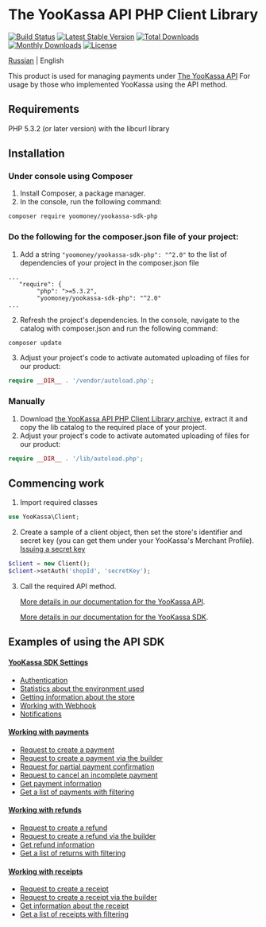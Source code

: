 # The YooKassa API PHP Client Library

[![Build Status](https://travis-ci.org/yoomoney/yookassa-sdk-php.svg?branch=master)](https://travis-ci.org/yoomoney/yookassa-sdk-php)
[![Latest Stable Version](https://poser.pugx.org/yoomoney/yookassa-sdk-php/v/stable)](https://packagist.org/packages/yoomoney/yookassa-sdk-php)
[![Total Downloads](https://poser.pugx.org/yoomoney/yookassa-sdk-php/downloads)](https://packagist.org/packages/yoomoney/yookassa-sdk-php)
[![Monthly Downloads](https://poser.pugx.org/yoomoney/yookassa-sdk-php/d/monthly)](https://packagist.org/packages/yoomoney/yookassa-sdk-php)
[![License](https://poser.pugx.org/yoomoney/yookassa-sdk-php/license)](https://packagist.org/packages/yoomoney/yookassa-sdk-php)

[Russian](https://github.com/yoomoney/yookassa-sdk-php/blob/master/README.md) | English

This product is used for managing payments under [The YooKassa API](https://yookassa.ru/en/developers/api)
For usage by those who implemented YooKassa using the API method.

## Requirements
PHP 5.3.2 (or later version) with the libcurl library

## Installation
### Under console using Composer

1. Install Composer, a package manager.
2. In the console, run the following command:
```bash
composer require yoomoney/yookassa-sdk-php
```

### Do the following for the composer.json file of your project:
1. Add a string `"yoomoney/yookassa-sdk-php": "^2.0"` to the list of dependencies of your project in the composer.json file
```
...
   "require": {
        "php": ">=5.3.2",
        "yoomoney/yookassa-sdk-php": "^2.0"
...
```
2. Refresh the project's dependencies. In the console, navigate to the catalog with composer.json and run the following command:
```bash
composer update
```
3. Adjust your project's code to activate automated uploading of files for our product:
```php
require __DIR__ . '/vendor/autoload.php';
```

### Manually

1. Download [the YooKassa API PHP Client Library archive](https://github.com/yoomoney/yookassa-sdk-php/archive/master.zip), extract it and copy the lib catalog to the required place of your project.
2. Adjust your project's code to activate automated uploading of files for our product:
```php
require __DIR__ . '/lib/autoload.php'; 
```

## Commencing work

1. Import required classes
```php
use YooKassa\Client;
```
2. Create a sample of a client object, then set the store's identifier and secret key (you can get them under your YooKassa's Merchant Profile). [Issuing a secret key](https://yookassa.ru/docs/support/merchant/payments/implement/keys?lang=en)
```php
$client = new Client();
$client->setAuth('shopId', 'secretKey');
```
3. Call the required API method. 
   
   [More details in our documentation for the YooKassa API](https://yookassa.ru/en/developers/api#create_payment).

   [More details in our documentation for the YooKassa SDK](https://github.com/yoomoney/yookassa-sdk-php/blob/master/docs/readme.md).

## Examples of using the API SDK

#### [YooKassa SDK Settings](https://github.com/yoomoney/yookassa-sdk-php/blob/master/docs/examples/01-configuration.md)
* [Authentication](https://github.com/yoomoney/yookassa-sdk-php/blob/master/docs/examples/01-configuration.md#Аутентификация)
* [Statistics about the environment used](https://github.com/yoomoney/yookassa-sdk-php/blob/master/docs/examples/01-configuration.md#Статистические-данные-об-используемом-окружении)
* [Getting information about the store](https://github.com/yoomoney/yookassa-sdk-php/blob/master/docs/examples/01-configuration.md#Получение-информации-о-магазине)
* [Working with Webhook](https://github.com/yoomoney/yookassa-sdk-php/blob/master/docs/examples/01-configuration.md#Работа-с-Webhook)
* [Notifications](https://github.com/yoomoney/yookassa-sdk-php/blob/master/docs/examples/01-configuration.md#Входящие-уведомления)

#### [Working with payments](https://github.com/yoomoney/yookassa-sdk-php/blob/master/docs/examples/02-payments.md)
* [Request to create a payment](https://github.com/yoomoney/yookassa-sdk-php/blob/master/docs/examples/02-payments.md#Запрос-на-создание-платежа)
* [Request to create a payment via the builder](https://github.com/yoomoney/yookassa-sdk-php/blob/master/docs/examples/02-payments.md#Запрос-на-создание-платежа-через-билдер)
* [Request for partial payment confirmation](https://github.com/yoomoney/yookassa-sdk-php/blob/master/docs/examples/02-payments.md#Запрос-на-частичное-подтверждение-платежа)
* [Request to cancel an incomplete payment](https://github.com/yoomoney/yookassa-sdk-php/blob/master/docs/examples/02-payments.md#Запрос-на-отмену-незавершенного-платежа)
* [Get payment information](https://github.com/yoomoney/yookassa-sdk-php/blob/master/docs/examples/02-payments.md#Получить-информацию-о-платеже)
* [Get a list of payments with filtering](https://github.com/yoomoney/yookassa-sdk-php/blob/master/docs/examples/02-payments.md#Получить-список-платежей-с-фильтрацией)

#### [Working with refunds](https://github.com/yoomoney/yookassa-sdk-php/blob/master/docs/examples/03-refunds.md)
* [Request to create a refund](https://github.com/yoomoney/yookassa-sdk-php/blob/master/docs/examples/03-refunds.md#Запрос-на-создание-возврата)
* [Request to create a refund via the builder](https://github.com/yoomoney/yookassa-sdk-php/blob/master/docs/examples/03-refunds.md#Запрос-на-создание-возврата-через-билдер)
* [Get refund information](https://github.com/yoomoney/yookassa-sdk-php/blob/master/docs/examples/03-refunds.md#Получить-информацию-о-возврате)
* [Get a list of returns with filtering](https://github.com/yoomoney/yookassa-sdk-php/blob/master/docs/examples/03-refunds.md#Получить-список-возвратов-с-фильтрацией)

#### [Working with receipts](https://github.com/yoomoney/yookassa-sdk-php/blob/master/docs/examples/04-receipts.md)
* [Request to create a receipt](https://github.com/yoomoney/yookassa-sdk-php/blob/master/docs/examples/04-receipts.md#Запрос-на-создание-чека)
* [Request to create a receipt via the builder](https://github.com/yoomoney/yookassa-sdk-php/blob/master/docs/examples/04-receipts.md#Запрос-на-создание-чека-через-билдер)
* [Get information about the receipt](https://github.com/yoomoney/yookassa-sdk-php/blob/master/docs/examples/04-receipts.md#Получить-информацию-о-чеке)
* [Get a list of receipts with filtering](https://github.com/yoomoney/yookassa-sdk-php/blob/master/docs/examples/04-receipts.md#Получить-список-чеков-с-фильтрацией)
